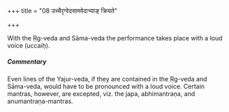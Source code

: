 +++
title = "08 उच्चैरृग्वेदसामवेदाभ्याङ् क्रियते"

+++

With the Ṛg-veda and Sāma-veda the performance takes place with a loud voice (uccaiḥ).

#####  Commentary

Even lines of the Yajur-veda, if they are contained in the Ṛg-veda and Sāma-veda, would have to be pronounced with a loud voice. Certain mantras, however, are excepted, viz. the japa, abhimantraṇa, and anumantraṇa-mantras.
